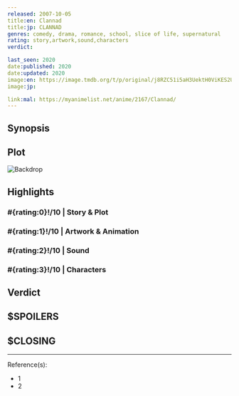 ```yaml
---
released: 2007-10-05
title:en: Clannad
title:jp: CLANNAD
genres: comedy, drama, romance, school, slice of life, supernatural
rating: story,artwork,sound,characters
verdict:

last_seen: 2020
date:published: 2020
date:updated: 2020
image:en: https://image.tmdb.org/t/p/original/j8RZC51i5aH3UektH0ViKES2Ux3.jpg
image:jp:

link:mal: https://myanimelist.net/anime/2167/Clannad/
---
```


## Synopsis

## Plot

![Backdrop]()

## Highlights

### #{rating:0}!/10 | Story & Plot

### #{rating:1}!/10 | Artwork & Animation

### #{rating:2}!/10 | Sound

### #{rating:3}!/10 | Characters

## Verdict

## $SPOILERS

## $CLOSING

---
Reference(s):

- 1
- 2

